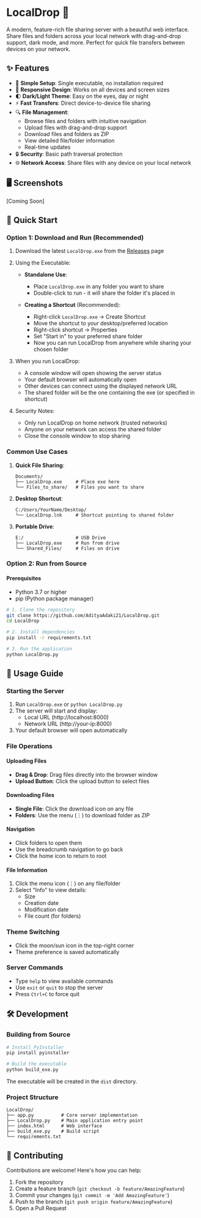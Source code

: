 # LocalDrop 🚀

A modern, feature-rich file sharing server with a beautiful web interface. Share files and folders across your local network with drag-and-drop support, dark mode, and more. Perfect for quick file transfers between devices on your network.

## ✨ Features

- 🎯 **Simple Setup**: Single executable, no installation required
- 📱 **Responsive Design**: Works on all devices and screen sizes
- 🌓 **Dark/Light Theme**: Easy on the eyes, day or night
- ⚡ **Fast Transfers**: Direct device-to-device file sharing
- 🔍 **File Management**:
  - Browse files and folders with intuitive navigation
  - Upload files with drag-and-drop support
  - Download files and folders as ZIP
  - View detailed file/folder information
  - Real-time updates
- 🔒 **Security**: Basic path traversal protection
- 🌐 **Network Access**: Share files with any device on your local network

## 🖥️ Screenshots

[Coming Soon]

## 🚀 Quick Start

### Option 1: Download and Run (Recommended)

1. Download the latest `LocalDrop.exe` from the [Releases](https://github.com/AdityaAdaki21/LocalDrop/releases) page

2. Using the Executable:
   - **Standalone Use**: 
     - Place `LocalDrop.exe` in any folder you want to share
     - Double-click to run - it will share the folder it's placed in
   
   - **Creating a Shortcut** (Recommended):
     - Right-click `LocalDrop.exe` → Create Shortcut
     - Move the shortcut to your desktop/preferred location
     - Right-click shortcut → Properties
     - Set "Start in" to your preferred share folder
     - Now you can run LocalDrop from anywhere while sharing your chosen folder

3. When you run LocalDrop:
   - A console window will open showing the server status
   - Your default browser will automatically open
   - Other devices can connect using the displayed network URL
   - The shared folder will be the one containing the exe (or specified in shortcut)

4. Security Notes:
   - Only run LocalDrop on home network (trusted networks)
   - Anyone on your network can access the shared folder
   - Close the console window to stop sharing

### Common Use Cases

1. **Quick File Sharing**:
   ```
   Documents/
   ├── LocalDrop.exe     # Place exe here
   └── Files_to_share/   # Files you want to share
   ```

2. **Desktop Shortcut**:
   ```
   C:/Users/YourName/Desktop/
   └── LocalDrop.lnk     # Shortcut pointing to shared folder
   ```

3. **Portable Drive**:
   ```
   E:/                   # USB Drive
   ├── LocalDrop.exe     # Run from drive
   └── Shared_Files/     # Files on drive
   ```

### Option 2: Run from Source

#### Prerequisites
- Python 3.7 or higher
- pip (Python package manager)

```bash
# 1. Clone the repository
git clone https://github.com/AdityaAdaki21/LocalDrop.git
cd LocalDrop

# 2. Install dependencies
pip install -r requirements.txt

# 3. Run the application
python LocalDrop.py
```

## 📖 Usage Guide

### Starting the Server

1. Run `LocalDrop.exe` or `python LocalDrop.py`
2. The server will start and display:
   - Local URL (http://localhost:8000)
   - Network URL (http://your-ip:8000)
3. Your default browser will open automatically

### File Operations

#### Uploading Files
- **Drag & Drop**: Drag files directly into the browser window
- **Upload Button**: Click the upload button to select files

#### Downloading Files
- **Single File**: Click the download icon on any file
- **Folders**: Use the menu (⋮) to download folder as ZIP

#### Navigation
- Click folders to open them
- Use the breadcrumb navigation to go back
- Click the home icon to return to root

#### File Information
1. Click the menu icon (⋮) on any file/folder
2. Select "Info" to view details:
   - Size
   - Creation date
   - Modification date
   - File count (for folders)

### Theme Switching
- Click the moon/sun icon in the top-right corner
- Theme preference is saved automatically

### Server Commands
- Type `help` to view available commands
- Use `exit` or `quit` to stop the server
- Press `Ctrl+C` to force quit

## 🛠️ Development

### Building from Source

```bash
# Install PyInstaller
pip install pyinstaller

# Build the executable
python build_exe.py
```

The executable will be created in the `dist` directory.

### Project Structure
```
LocalDrop/
├── app.py          # Core server implementation
├── LocalDrop.py    # Main application entry point
├── index.html      # Web interface
├── build_exe.py    # Build script
└── requirements.txt
```

## 🤝 Contributing

Contributions are welcome! Here's how you can help:

1. Fork the repository
2. Create a feature branch (`git checkout -b feature/AmazingFeature`)
3. Commit your changes (`git commit -m 'Add AmazingFeature'`)
4. Push to the branch (`git push origin feature/AmazingFeature`)
5. Open a Pull Request
